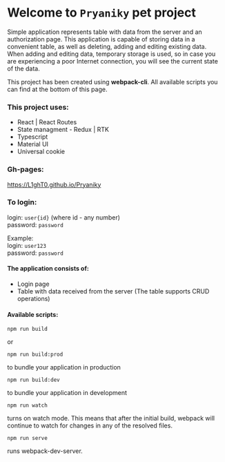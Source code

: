 # Welcome to `Pryaniky` pet project

Simple application represents table with data from the server and an 
authorization page. This application is capable of storing data in 
a convenient table, as well as deleting, adding and editing existing 
data. When adding and editing data, temporary storage is used, so 
in case you are experiencing a poor Internet connection, you will see
the current state of the data.

This project has been created using **webpack-cli**. All available 
scripts you can find at the bottom of this page.

### This project uses: 
* React | React Routes
* State managment - Redux | RTK 
* Typescript
* Material UI
* Universal cookie


### Gh-pages:

https://L1ghT0.github.io/Pryaniky

### To login:

login: `user{id}` (where id - any number)\
password: `password`

Example:\
login: `user123`\
password: `password`

#### The application consists of:
- Login page
- Table with data received from the server (The table supports CRUD operations)



#### Available scripts:
```
npm run build
```

or

```
npm run build:prod
```

to bundle your application in production 

```
npm run build:dev
```

to bundle your application in development

```
npm run watch
```
turns on watch mode. This means that after the initial build, 
webpack will continue to watch for changes in any of the resolved 
files.

```
npm run serve
```

runs webpack-dev-server. 
